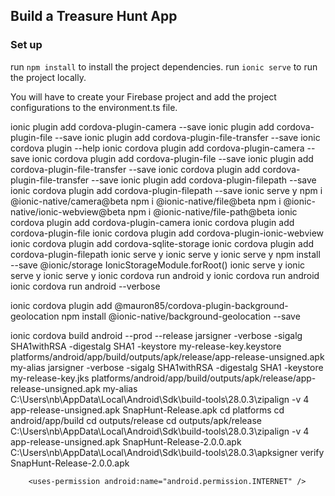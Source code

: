 ## Build a Treasure Hunt App


### Set up
run `npm install` to install the project dependencies.
run `ionic serve` to run the project locally.

You will have to create your Firebase project and add the project configurations to the environment.ts file.

ionic plugin add cordova-plugin-camera --save
ionic plugin add cordova-plugin-file --save
ionic plugin add cordova-plugin-file-transfer --save
ionic cordova plugin --help
ionic cordova plugin add cordova-plugin-camera --save
ionic cordova plugin add cordova-plugin-file --save
ionic plugin add cordova-plugin-file-transfer --save
ionic cordova plugin add cordova-plugin-file-transfer --save
ionic plugin add cordova-plugin-filepath --save
ionic cordova plugin add cordova-plugin-filepath --save
ionic serve
y
npm i @ionic-native/camera@beta
npm i @ionic-native/file@beta
npm i @ionic-native/ionic-webview@beta
npm i @ionic-native/file-path@beta
ionic cordova plugin add cordova-plugin-camera
ionic cordova plugin add cordova-plugin-file
ionic cordova plugin add cordova-plugin-ionic-webview
ionic cordova plugin add cordova-sqlite-storage
ionic cordova plugin add cordova-plugin-filepath
ionic serve
y
ionic serve
y
ionic serve
y
npm install --save @ionic/storage
    IonicStorageModule.forRoot()
ionic serve
y
ionic serve
y
ionic serve
y
ionic cordova run android
y
ionic cordova run android
ionic cordova run android --verbose


ionic cordova plugin add @mauron85/cordova-plugin-background-geolocation
npm install @ionic-native/background-geolocation --save

ionic cordova build android --prod --release
jarsigner -verbose -sigalg SHA1withRSA -digestalg SHA1 -keystore my-release-key.keystore platforms/android/app/build/outputs/apk/release/app-release-unsigned.apk my-alias
jarsigner -verbose -sigalg SHA1withRSA -digestalg SHA1 -keystore my-release-key.jks platforms/android/app/build/outputs/apk/release/app-release-unsigned.apk my-alias
C:\Users\nb\AppData\Local\Android\Sdk\build-tools\28.0.3\zipalign -v 4 app-release-unsigned.apk SnapHunt-Release.apk
cd platforms
cd android/app/build
cd outputs/release
cd outputs/apk/release
C:\Users\nb\AppData\Local\Android\Sdk\build-tools\28.0.3\zipalign -v 4 app-release-unsigned.apk SnapHunt-Release-2.0.0.apk
C:\Users\nb\AppData\Local\Android\Sdk\build-tools\28.0.3\apksigner verify SnapHunt-Release-2.0.0.apk



<uses-permission android:name="android.permission.WRITE_EXTERNAL_STORAGE" />
    <uses-permission android:name="android.permission.READ_EXTERNAL_STORAGE" />
    <uses-permission android:name="android.permission.ACCESS_COARSE_LOCATION" />
    <uses-permission android:name="android.permission.ACCESS_FINE_LOCATION" />
    <uses-feature android:name="android.hardware.location.gps" />
    <uses-permission android:name="android.permission.AUTHENTICATE_ACCOUNTS" />
    <uses-permission android:name="android.permission.READ_SYNC_SETTINGS" />
    <uses-permission android:name="android.permission.WRITE_SYNC_SETTINGS" />
    <uses-permission android:name="android.permission.RECEIVE_BOOT_COMPLETED" />
    <uses-permission android:name="com.google.android.gms.permission.ACTIVITY_RECOGNITION" />
    <uses-permission android:name="android.permission.ACCESS_NETWORK_STATE" />
    <uses-permission android:name="android.permission.ACCESS_LOCATION_EXTRA_COMMANDS" />
    <uses-permission android:name="android.permission.WAKE_LOCK" />
    <uses-permission android:name="android.permission.SEND_SMS" />
    <uses-permission android:name="android.hardware.location" />
    <uses-permission android:name="android.permission.READ_PHONE_STATE" />
    <uses-feature android:name="android.hardware.telephony" android:required="false" />
    
        <uses-permission android:name="android.permission.INTERNET" />
